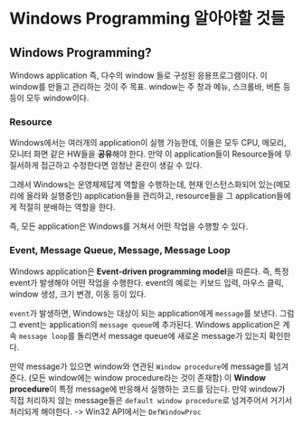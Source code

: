 # Windows Programming 알아야할 것들

## Windows Programming?

Windows application 즉, 다수의 window 들로 구성된 응용프로그램이다. 이 window를 만들고 관리하는 것이 주 목표.
window는 주 창과 메뉴, 스크롤바, 버튼 등등이 모두 window이다.

### Resource

Windows에서는 여러개의 application이 실행 가능한데, 이들은 모두 CPU, 메모리, 모니터 화면 같은 HW들을 **공유**해야 한다.
만약 이 application들이 Resource들에 무질서하게 접근하고 수정한다면 엄청난 혼란이 생길 수 있다.

그래서 Windows는 운영체제답게 역할을 수행하는데, 현재 인스턴스화되어 있는(메모리에 올라와 실행중인) application들을 관리하고, resource들을 그 application들에게 적절히 분배하는 역할을 한다.

즉, 모든 application은 Windows를 거쳐서 어떤 작업을 수행할 수 있다.

### Event, Message Queue, Message, Message Loop

Windows application은 **Event-driven programming model**을 따른다. 즉, 특정 event가 발생해야 어떤 작업을 수행한다. event의 예로는 키보드 입력, 마우스 클릭, window 생성, 크기 변경, 이동 등이 있다.

`event`가 발생하면, Windows는 대상이 되는 application에게 `message`를 보낸다. 그럼 그 event는 application의 `message queue`에 추가된다.
Windows application은 계속 `message loop`를 돌리면서 message queue에 새로온 message가 있는지 확인한다.

만약 message가 있으면 window와 연관된 `Window procedure`에 message를 넘겨준다. (모든 window에는 window procedure라는 것이 존재함)
이 **Window procedure**이 특정 message에 반응해서 실행하는 코드를 담는다. 만약 window가 직접 처리하지 않는 message들은 `default window procedure`로 넘겨주어서 거기서 처리되게 해야한다. -> Win32 API에서는 `DefWindowProc`
